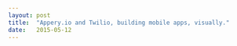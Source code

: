 ```yaml
---
layout: post
title:  "Appery.io and Twilio, building mobile apps, visually."
date:   2015-05-12
---
```

